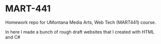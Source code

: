 # MART-441
Homework repo for UMontana Media Arts, Web Tech (MART441) course.

In here I made a bunch of rough draft websites that I created with HTML and C#
